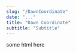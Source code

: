 ```yaml
---
slug: "/DawnCoordinate"
date: "..."
title: "Dawn Coordinate"
subtitle: "Subtitle"
---
```

<!---
slug: must match link: URL in .Work.js
-->
<p> some html here </p>